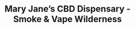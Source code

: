 ---
title: "Mary Jane’s CBD Dispensary - Smoke & Vape Wilderness"
url: /san-antonio/mary-janes-cbd-dispensary-smoke-and-vape-wilderness/
shop: tobacco
---
